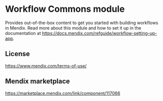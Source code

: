 # Workflow Commons module

Provides out-of-the-box content to get you started with building workflows in Mendix. Read more about this module and how to set it up in the documentation at https://docs.mendix.com/refguide/workflow-setting-up-app.

## License
https://www.mendix.com/terms-of-use/

## Mendix marketplace
https://marketplace.mendix.com/link/component/117066